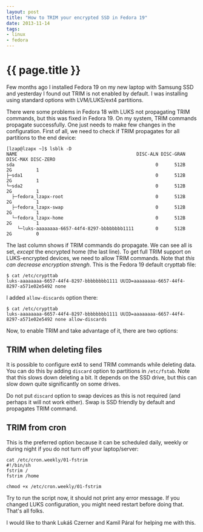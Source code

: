 ```yaml
---
layout: post
title: "How to TRIM your encrypted SSD in Fedora 19"
date: 2013-11-14
tags:
- linux
- fedora
---
```

{{ page.title }}
================

Few months ago I installed Fedora 19 on my new laptop with Samsung SSD and
yesterday I found out TRIM is not enabled by default. I was installing using
standard options with LVM/LUKS/ext4 partitions.

There were some problems in Fedora 18 with LUKS not propagating TRIM commands,
but this was fixed in Fedora 19. On my system, TRIM commands propagate
successfully. One just needs to make few changes in the configuration. First
of all, we need to check if TRIM propagates for all partitions to the end
device:

    [lzap@lzapx ~]$ lsblk -D
    NAME                                            DISC-ALN DISC-GRAN DISC-MAX DISC-ZERO
    sda                                                    0      512B       2G         1
    ├─sda1                                                 0      512B       2G         1
    └─sda2                                                 0      512B       2G         1
      ├─fedora_lzapx-root                                  0      512B       2G         1
      ├─fedora_lzapx-swap                                  0      512B       2G         1
      └─fedora_lzapx-home                                  0      512B       2G         1
        └─luks-aaaaaaaa-6657-44f4-8297-bbbbbbbb1111        0      512B       2G         0

The last column shows if TRIM commands do propagate. We can see all is set,
*except* the encrypted home (the last line). To get full TRIM support on
LUKS-encrypted devices, we need to allow TRIM commands. Note that *this can
decrease encryption strengh*. This is the Fedora 19 default crypttab file:

    $ cat /etc/crypttab
    luks-aaaaaaaa-6657-44f4-8297-bbbbbbbb1111 UUID=aaaaaaaa-6657-44f4-8297-a571e02e5492 none

I added `allow-discards` option there:

    $ cat /etc/crypttab
    luks-aaaaaaaa-6657-44f4-8297-bbbbbbbb1111 UUID=aaaaaaaa-6657-44f4-8297-a571e02e5492 none allow-discards

Now, to enable TRIM and take advantage of it, there are two options:

TRIM when deleting files
------------------------

It is possible to configure ext4 to send TRIM commands while deleting data.
You can do this by adding `discard` option to partitions in `/etc/fstab`. Note
that this slows down deleting a bit. It depends on the SSD drive, but this can
slow down quite significantly on some drives.

Do not put `discard` option to swap devices as this is not required (and
perhaps it will not work either). Swap is SSD friendly by default and
propagates TRIM command.

TRIM from cron
--------------

This is the preferred option because it can be scheduled daily, weekly or
during night if you do not turn off your laptop/server:

    cat /etc/cron.weekly/01-fstrim
    #!/bin/sh
    fstrim /
    fstrim /home

    chmod +x /etc/cron.weekly/01-fstrim

Try to run the script now, it should not print any error message. If you
changed LUKS configuration, you might need restart before doing that. That's
all folks.

I would like to thank Lukáš Czerner and Kamil Páral for helping me with this.

